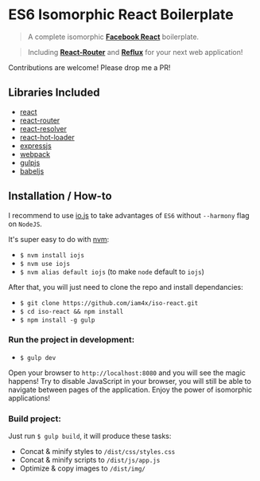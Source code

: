 # ES6 Isomorphic React Boilerplate

> A complete isomorphic **[Facebook React](https://facebook.github.io/react/)** boilerplate.

> Including **[React-Router](https://github.com/rackt/react-router)** and **[Reflux](https://github.com/spoike/refluxjs)** for your next web application!

Contributions are welcome! Please drop me a PR!

## Libraries Included

* [react](https://facebook.github.io/react/)
* [react-router](https://github.com/rackt/react-router)
* [react-resolver](https://github.com/ericclemmons/react-resolver)
* [react-hot-loader](https://github.com/gaearon/react-hot-loader)
* [expressjs](http://expressjs.com/)
* [webpack](http://webpack.github.io/)
* [gulpjs](http://gulpjs.com/)
* [babeljs](https://babeljs.io/)

## Installation / How-to

I recommend to use [io.js](https://iojs.org/) to take advantages of `ES6` without `--harmony` flag on `NodeJS`.

It's super easy to do with [nvm](https://github.com/creationix/nvm):

* `$ nvm install iojs`
* `$ nvm use iojs`
* `$ nvm alias default iojs` (to make `node` default to `iojs`)

After that, you will just need to clone the repo and install dependancies:

* `$ git clone https://github.com/iam4x/iso-react.git`
* `$ cd iso-react && npm install`
* `$ npm install -g gulp`

### Run the project in development:

* `$ gulp dev`

Open your browser to `http://localhost:8080` and you will see the magic happens! Try to disable JavaScript in your browser, you will still be able to navigate between pages of the application. Enjoy the power of isomorphic applications!

### Build project:

Just run `$ gulp build`, it will produce these tasks:

* Concat & minify styles to `/dist/css/styles.css`
* Concat & minify scripts to `/dist/js/app.js`
* Optimize & copy images to `/dist/img/`
